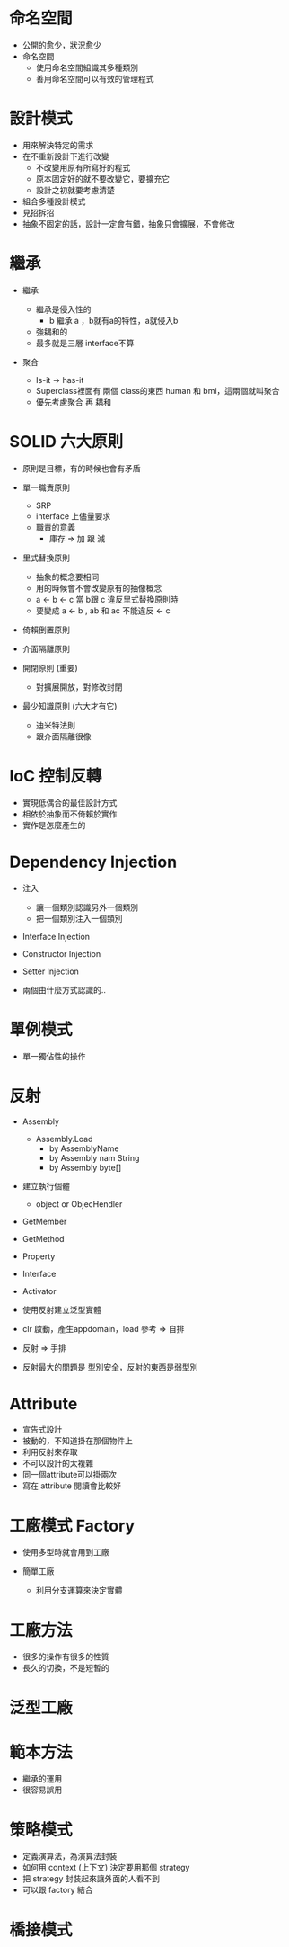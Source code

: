 # 命名空間

- 公開的愈少，狀況愈少
- 命名空間
  - 使用命名空間組識其多種類別
  - 善用命名空間可以有效的管理程式

# 設計模式

- 用來解決特定的需求
- 在不重新設計下進行改變
  - 不改變用原有所寫好的程式
  - 原本固定好的就不要改變它，要擴充它
  - 設計之初就要考慮清楚
- 組合多種設計模式
- 見招拆招
- 抽象不固定的話，設計一定會有錯，抽象只會擴展，不會修改

# 繼承
- 繼承
  - 繼承是侵入性的
    - b 繼承 a ，b就有a的特性，a就侵入b
  - 強耦和的
  - 最多就是三層 interface不算  

- 聚合
  - Is-it -> has-it 
  - Superclass裡面有 兩個 class的東西
    human 和 bmi，這兩個就叫聚合
  - 優先考慮聚合 再 耦和 

# SOLID 六大原則

- 原則是目標，有的時候也會有矛盾
- 單一職責原則
  - SRP
  - interface 上儘量要求 
  - 職責的意義
    - 庫存 => 加 跟 減

- 里式替換原則
  - 抽象的概念要相同
  - 用的時候會不會改變原有的抽像概念
  - a <- b <- c 當 b跟 c 違反里式替換原則時
  - 要變成 a <- b , ab 和 ac 不能違反
             <- c

- 倚賴倒置原則

- 介面隔離原則

- 開閉原則 (重要)
  - 對擴展開放，對修改封閉

- 最少知識原則 (六大才有它)
  - 迪米特法則
  - 跟介面隔離很像
  
# IoC 控制反轉

- 實現低偶合的最佳設計方式
- 相依於抽象而不倚賴於實作
- 實作是怎麼產生的

# Dependency Injection

- 注入
  - 讓一個類別認識另外一個類別
  - 把一個類別注入一個類別

- Interface Injection
- Constructor Injection
- Setter Injection
- 兩個由什麼方式認識的..

# 單例模式

- 單一獨佔性的操作

# 反射

- Assembly
  - Assembly.Load
    - by AssemblyName
    - by Assembly nam String
    - by Assembly byte[]
    
- 建立執行個體
  - object or ObjecHendler

- GetMember
- GetMethod
- Property
- Interface

- Activator

- 使用反射建立泛型實體
- clr 啟動，產生appdomain，load 參考 => 自排
- 反射 => 手排

- 反射最大的問題是 型別安全，反射的東西是弱型別

# Attribute

- 宣告式設計
- 被動的，不知道掛在那個物件上
- 利用反射來存取
- 不可以設計的太複雜
- 同一個attribute可以掛兩次
- 寫在 attribute 閱讀會比較好

# 工廠模式 Factory

- 使用多型時就會用到工廠

- 簡單工廠
  - 利用分支運算來決定實體
  
# 工廠方法 
- 很多的操作有很多的性質
- 長久的切換，不是短暫的

# 泛型工廠

# 範本方法
- 繼承的運用
- 很容易誤用

# 策略模式
- 定義演算法，為演算法封裝
- 如何用 context (上下文) 決定要用那個 strategy
- 把 strategy 封裝起來讓外面的人看不到
- 可以跟 factory 結合

# 橋接模式










